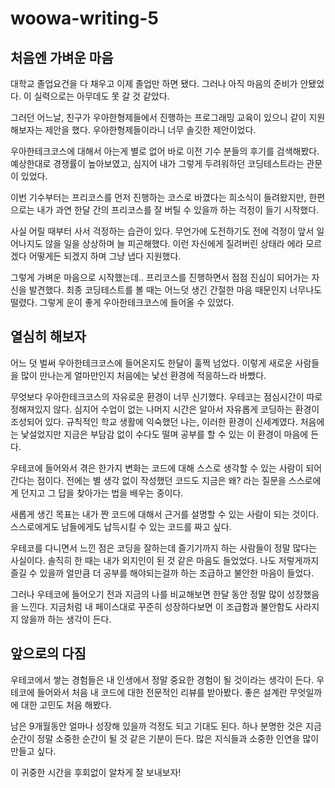 # woowa-writing-5

## 처음엔 가벼운 마음

대학교 졸업요건을 다 채우고 이제 졸업만 하면 됐다. 
그러나 아직 마음의 준비가 안됐었다. 이 실력으로는 아무데도 못 갈 것 같았다.

그러던 어느날, 친구가 우아한형제들에서 진행하는 프로그래밍 교육이 있으니 같이 지원해보자는 제안을 했다. 
우아한형제들이라니 너무 솔깃한 제안이었다.

우아한테크코스에 대해서 아는게 별로 없어 바로 이전 기수 분들의 후기를 검색해봤다. 
예상한대로 경쟁률이 높아보였고, 심지어 내가 그렇게 두려워하던 코딩테스트라는 관문이 있었다.

이번 기수부터는 프리코스를 먼저 진행하는 코스로 바꼈다는 희소식이 들려왔지만, 한편으로는 내가 과연 한달 간의 프리코스를 잘 버틸 수 있을까 하는 걱정이 들기 시작했다.

사실 어릴 때부터 사서 걱정하는 습관이 있다. 
무언가에 도전하기도 전에 걱정이 앞서 일어나지도 않을 일을 상상하며 늘 피곤해했다.
이런 자신에게 질려버린 상태라 에라 모르겠다 어떻게든 되겠지 하며 그냥 냅다 지원했다.

그렇게 가벼운 마음으로 시작했는데.. 프리코스를 진행하면서 점점 진심이 되어가는 자신을 발견했다.
최종 코딩테스트를 볼 때는 어느덧 생긴 간절한 마음 때문인지 너무나도 떨렸다.
그렇게 운이 좋게 우아한테크코스에 들어올 수 있었다.


## 열심히 해보자

어느 덧 벌써 우아한테크코스에 들어온지도 한달이 훌쩍 넘었다.
이렇게 새로운 사람들을 많이 만나는게 얼마만인지 처음에는 낯선 환경에 적응하느라 바빴다.

무엇보다 우아한테크코스의 자유로운 환경이 너무 신기했다. 
우테코는 점심시간이 따로 정해져있지 않다.
심지어 수업이 없는 나머지 시간은 알아서 자유롭게 코딩하는 환경이 조성되어 있다.
규칙적인 학교 생활에 익숙했던 나는, 이러한 환경이 신세계였다. 처음에는 낯설었지만 지금은 부담감 없이 수다도 떨며 공부를 할 수 있는 이 환경이 마음에 든다.

우테코에 들어와서 겪은 한가지 변화는 코드에 대해 스스로 생각할 수 있는 사람이 되어간다는 점이다. 
전에는 별 생각 없이 작성했던 코드도 지금은 왜? 라는 질문을 스스로에게 던지고 그 답을 찾아가는 법을 배우는 중이다.

새롭게 생긴 목표는 내가 짠 코드에 대해서 근거를 설명할 수 있는 사람이 되는 것이다. 
스스로에게도 남들에게도 납득시킬 수 있는 코드를 짜고 싶다.

우테코를 다니면서 느낀 점은 코딩을 잘하는데 즐기기까지 하는 사람들이 정말 많다는 사실이다. 
솔직히 한 때는 내가 외지인이 된 것 같은 마음도 들었었다. 
나도 저렇게까지 즐길 수 있을까 얼만큼 더 공부를 해야되는걸까 하는 조급하고 불안한 마음이 들었다.

그러나 우테코에 들어오기 전과 지금의 나를 비교해보면 한달 동안 정말 많이 성장했음을 느낀다.
지금처럼 내 페이스대로 꾸준히 성장하다보면 이 조급함과 불안함도 사라지지 않을까 하는 생각이 든다. 


## 앞으로의 다짐

우테코에서 쌓는 경험들은 내 인생에서 정말 중요한 경험이 될 것이라는 생각이 든다.
우테코에 들어와서 처음 내 코드에 대한 전문적인 리뷰를 받아봤다. 
좋은 설계란 무엇일까에 대한 고민도 처음 해봤다.

남은 9개월동안 얼마나 성장해 있을까 걱정도 되고 기대도 된다.
하나 분명한 것은 지금 순간이 정말 소중한 순간이 될 것 같은 기분이 든다.
많은 지식들과 소중한 인연을 많이 만들고 싶다.

이 귀중한 시간을 후회없이 알차게 잘 보내보자!



